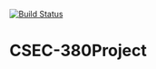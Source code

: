 [![Build Status](https://travis-ci.com/doshmajhan/CSEC-380Project.svg?token=pKUzFKpXCNn1xphM6NSu&branch=master)](https://travis-ci.com/doshmajhan/CSEC-380Project)
# CSEC-380Project
